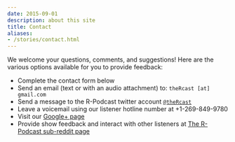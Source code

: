 ```yaml
---
date: 2015-09-01
description: about this site
title: Contact
aliases:
- /stories/contact.html
---
```


We welcome your questions, comments, and suggestions! Here are the various options available for you to provide feedback:

-   Complete the contact form below
-   Send an email (text or with an audio attachment) to: `theRcast [at] gmail.com`
-   Send a message to the R-Podcast twitter account [`@theRcast`](https://twitter.com/theRcast)
-   Leave a voicemail using our listener hotline number at +1-269-849-9780
-   Visit our [Google+ page](https://plus.google.com/u/0/b/111193531932434833188/)
-   Provide show feedback and interact with other listeners at [The R-Podcast sub-reddit page](http://links.r-podcast.org)

<!-- www.123formbuilder.com script begins here -->
<script type="text/javascript" defer src="//www.123formbuilder.com/embed/1713503.js" data-role="form" data-default-width="650px"></script><!-- www.123formbuilder.com script ends here -->
